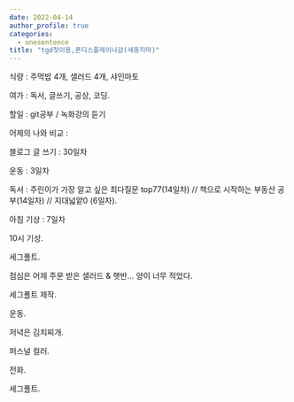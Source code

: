 ```yaml
---
date: 2022-04-14
author_profile: true
categories:
  - onesentence
title: "tgd첫이용,폰디스플레이나감(새옹지마)"
---
```


식량 :  주먹밥 4개, 샐러드 4개, 샤인마토

여가 : 독서, 글쓰기, 공상, 코딩.

할일 : git공부 / 녹화강의 듣기

어제의 나와 비교 : 


블로그 글 쓰기 : 30일차

운동 : 3일차

독서 : 주린이가 가장 알고 싶은 최다질문 top77(14일차) // 책으로 시작하는 부동산 공부(14일차) // 지대넓얕0 (6일차).

아침 기상 : 7일차



10시 기상.

세그폴트.

점심은 어제 주문 받은 샐러드 & 햇반... 양이 너무 적었다.

세그폴트 제작.

운동.

저녁은 김치찌개.

퍼스널 컬러.

전화.

세그폴트.

